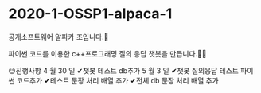 # 2020-1-OSSP1-alpaca-1
공개소프트웨어 알파카 조입니다.🦙

파이썬 코드를 이용한 c++프로그래밍 질의 응답 챗봇을 만듭니다.👨‍💻

😉진행사항
4 월 30 일
✔챗봇 테스트 db추가
5 월 3 일
✔챗봇 질의응답 테스트 파이썬 코드추가 
✔테스트 문장 처리 배열 추가
✔전체 db 문장 처리 배열 추가
     
